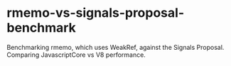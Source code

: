 # rmemo-vs-signals-proposal-benchmark
Benchmarking rmemo, which uses WeakRef, against the Signals Proposal. Comparing JavascriptCore vs V8 performance.
